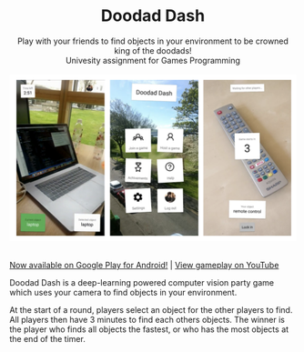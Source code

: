 <div align="center"><h1>Doodad Dash</h1></div>
<div align="center">Play with your friends to find objects in your environment to be crowned king of the doodads!<br>Univesity assignment for Games Programming</div>
<br>
<div align="center"><img src="https://raw.githubusercontent.com/AdamHirst/GamesProgramming/master/Screen%20Shot%202018-10-02%20at%2010.53.33.png" /></div>
<br>

[Now available on Google Play for Android!](https://play.google.com/store/apps/details?id=com.ahirst.doodaddash) | [View gameplay on YouTube](https://www.youtube.com/watch?v=vMC65P_YoKQ)

Doodad Dash is a deep-learning powered computer vision party game which uses your camera to find objects in your environment.

At the start of a round, players select an object for the other players to find. All players then have 3 minutes to find each others objects. The winner is the player who finds all objects the fastest, or who has the most objects at the end of the timer.

